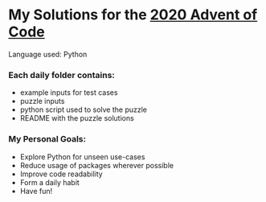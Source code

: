 # My Solutions for the [2020 Advent of Code](https://adventofcode.com/2020)

Language used: Python

### Each daily folder contains:
 * example inputs for test cases
 * puzzle inputs
 * python script used to solve the puzzle
 * README with the puzzle solutions

### My Personal Goals:
 * Explore Python for unseen use-cases
 * Reduce usage of packages wherever possible
 * Improve code readability
 * Form a daily habit
 * Have fun!
